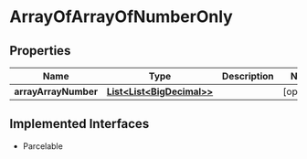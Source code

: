 

# ArrayOfArrayOfNumberOnly

## Properties

Name | Type | Description | Notes
------------ | ------------- | ------------- | -------------
**arrayArrayNumber** | [**List&lt;List&lt;BigDecimal&gt;&gt;**](List.md) |  |  [optional]


## Implemented Interfaces

* Parcelable


